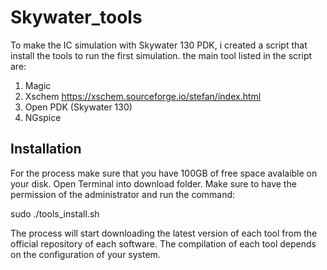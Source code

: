 # Skywater_tools
To make the IC simulation with Skywater 130 PDK, i created a script that install the tools to run the first simulation. 
the main tool listed in the script are:
1) Magic
2) Xschem https://xschem.sourceforge.io/stefan/index.html
3) Open PDK (Skywater 130)
4) NGspice

## Installation
For the process make sure that you have 100GB of free space avalaible on your disk. 
Open Terminal into download folder. Make sure to have the permission of the administrator and run the command:

sudo ./tools_install.sh

The process will start downloading the latest version of each tool from the official repository of each software.
The compilation of each tool depends on the configuration of your system.
